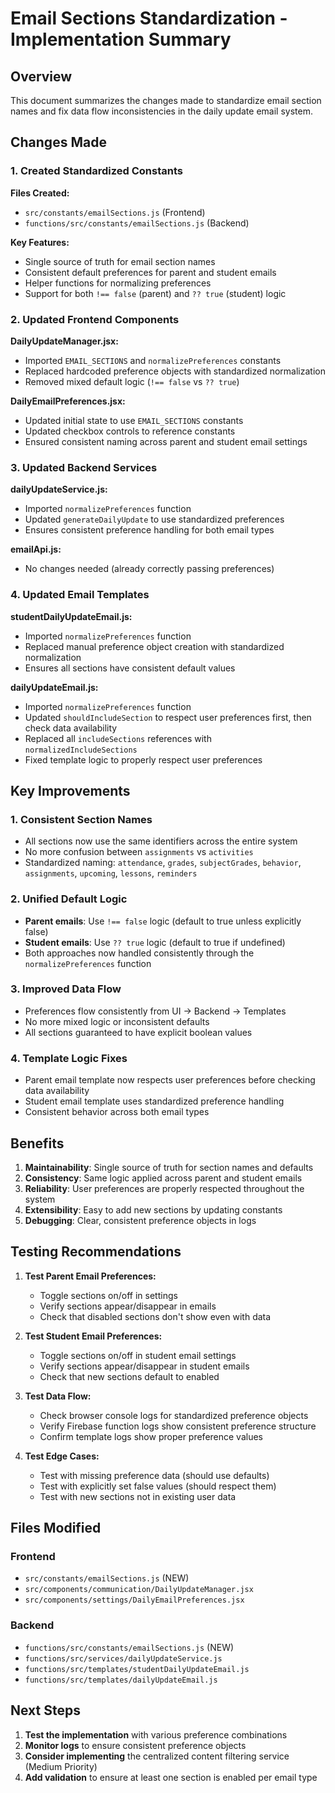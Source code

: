# Email Sections Standardization - Implementation Summary

## Overview
This document summarizes the changes made to standardize email section names and fix data flow inconsistencies in the daily update email system.

## Changes Made

### 1. Created Standardized Constants

**Files Created:**
- `src/constants/emailSections.js` (Frontend)
- `functions/src/constants/emailSections.js` (Backend)

**Key Features:**
- Single source of truth for email section names
- Consistent default preferences for parent and student emails
- Helper functions for normalizing preferences
- Support for both `!== false` (parent) and `?? true` (student) logic

### 2. Updated Frontend Components

**DailyUpdateManager.jsx:**
- Imported `EMAIL_SECTIONS` and `normalizePreferences` constants
- Replaced hardcoded preference objects with standardized normalization
- Removed mixed default logic (`!== false` vs `?? true`)

**DailyEmailPreferences.jsx:**
- Updated initial state to use `EMAIL_SECTIONS` constants
- Updated checkbox controls to reference constants
- Ensured consistent naming across parent and student email settings

### 3. Updated Backend Services

**dailyUpdateService.js:**
- Imported `normalizePreferences` function
- Updated `generateDailyUpdate` to use standardized preferences
- Ensures consistent preference handling for both email types

**emailApi.js:**
- No changes needed (already correctly passing preferences)

### 4. Updated Email Templates

**studentDailyUpdateEmail.js:**
- Imported `normalizePreferences` function
- Replaced manual preference object creation with standardized normalization
- Ensures all sections have consistent default values

**dailyUpdateEmail.js:**
- Imported `normalizePreferences` function
- Updated `shouldIncludeSection` to respect user preferences first, then check data availability
- Replaced all `includeSections` references with `normalizedIncludeSections`
- Fixed template logic to properly respect user preferences

## Key Improvements

### 1. **Consistent Section Names**
- All sections now use the same identifiers across the entire system
- No more confusion between `assignments` vs `activities`
- Standardized naming: `attendance`, `grades`, `subjectGrades`, `behavior`, `assignments`, `upcoming`, `lessons`, `reminders`

### 2. **Unified Default Logic**
- **Parent emails**: Use `!== false` logic (default to true unless explicitly false)
- **Student emails**: Use `?? true` logic (default to true if undefined)
- Both approaches now handled consistently through the `normalizePreferences` function

### 3. **Improved Data Flow**
- Preferences flow consistently from UI → Backend → Templates
- No more mixed logic or inconsistent defaults
- All sections guaranteed to have explicit boolean values

### 4. **Template Logic Fixes**
- Parent email template now respects user preferences before checking data availability
- Student email template uses standardized preference handling
- Consistent behavior across both email types

## Benefits

1. **Maintainability**: Single source of truth for section names and defaults
2. **Consistency**: Same logic applied across parent and student emails
3. **Reliability**: User preferences are properly respected throughout the system
4. **Extensibility**: Easy to add new sections by updating constants
5. **Debugging**: Clear, consistent preference objects in logs

## Testing Recommendations

1. **Test Parent Email Preferences:**
   - Toggle sections on/off in settings
   - Verify sections appear/disappear in emails
   - Check that disabled sections don't show even with data

2. **Test Student Email Preferences:**
   - Toggle sections on/off in student email settings
   - Verify sections appear/disappear in student emails
   - Check that new sections default to enabled

3. **Test Data Flow:**
   - Check browser console logs for standardized preference objects
   - Verify Firebase function logs show consistent preference structure
   - Confirm template logs show proper preference values

4. **Test Edge Cases:**
   - Test with missing preference data (should use defaults)
   - Test with explicitly set false values (should respect them)
   - Test with new sections not in existing user data

## Files Modified

### Frontend
- `src/constants/emailSections.js` (NEW)
- `src/components/communication/DailyUpdateManager.jsx`
- `src/components/settings/DailyEmailPreferences.jsx`

### Backend
- `functions/src/constants/emailSections.js` (NEW)
- `functions/src/services/dailyUpdateService.js`
- `functions/src/templates/studentDailyUpdateEmail.js`
- `functions/src/templates/dailyUpdateEmail.js`

## Next Steps

1. **Test the implementation** with various preference combinations
2. **Monitor logs** to ensure consistent preference objects
3. **Consider implementing** the centralized content filtering service (Medium Priority)
4. **Add validation** to ensure at least one section is enabled per email type
